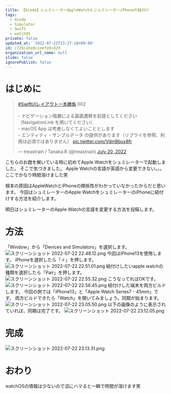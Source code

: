 ```yaml
---
title: 【Xcode】シュミレーターAppleWatchとシュミレーターiPhoneの紐付け
tags:
  - Xcode
  - Simulator
  - Swift
  - watchOS
private: false
updated_at: '2022-07-22T23:27:18+09:00'
id: c72bca5e8c1eefe9cd29
organization_url_name: null
slide: false
ignorePublish: false
---
```

# はじめに
<blockquote class="twitter-tweet"><p lang="ja" dir="ltr"><a href="https://twitter.com/hashtag/SwiftUI%E3%83%AC%E3%82%A4%E3%82%A2%E3%82%A6%E3%83%88%E4%B8%80%E6%9C%AC%E5%8B%9D%E8%B2%A0?src=hash&amp;ref_src=twsrc%5Etfw">#SwiftUIレイアウト一本勝負</a> 002<br><br>- ナビゲーション階層による画面遷移を前提としてください（NavigationLink を用いてください）<br>- macOS App は考慮しなくてよいこととします<br>- エンティティ・サンプルデータ の提供があります（リプライを参照、利用は必須ではありません） <a href="https://t.co/VdmBbux8fr">pic.twitter.com/VdmBbux8fr</a></p>&mdash; treastrain / Tanaka.R (@treastrain) <a href="https://twitter.com/treastrain/status/1549595274653609984?ref_src=twsrc%5Etfw">July 20, 2022</a></blockquote> <script async src="https://platform.twitter.com/widgets.js" charset="utf-8"></script>

こちらのお題を解いている時に初めてApple Watchをシュミレーターで起動しました。
そこで気づきました。
Apple Watchの言語が英語から変更できない。。。
ここでかなり時間溶けました笑

根本の原因はAppleWatchとiPhoneの関係性がわかっていなかったからだと思います。
今回はシュミレーターのApple WatchをシュミレーターのiPhoneに紐付けする方法を紹介します。

明日はシュミレーターのApple Watchの言語を変更する方法を投稿します。

# 方法
「Window」から「Devices and Simulators」を選択します。
![スクリーンショット 2022-07-22 22.48.12.png](https://qiita-image-store.s3.ap-northeast-1.amazonaws.com/0/1745371/54285ae8-bcbb-fcab-4663-f98bc136f603.png)
今回はiPhone13を使用します。
iPhoneを選択したら「＋」を押します。
![スクリーンショット 2022-07-22 22.51.01.png](https://qiita-image-store.s3.ap-northeast-1.amazonaws.com/0/1745371/3958ef61-e3b2-f135-27dc-630a2082b812.png)
紐付けしたいapple watchの種類を選択したら「Pair」を押します。
![スクリーンショット 2022-07-22 22.55.32.png](https://qiita-image-store.s3.ap-northeast-1.amazonaws.com/0/1745371/67b3fbde-365a-3378-a0eb-da9da218198d.png)
こうなってればOKです。
![スクリーンショット 2022-07-22 22.56.45.png](https://qiita-image-store.s3.ap-northeast-1.amazonaws.com/0/1745371/586469ad-9cb1-bab2-db99-83615fdba17c.png)
紐付けした端末を両方ビルドします。
今回の例では「iPhone13」と「Apple Watch Series7 - 45mm」です。
両方ビルドできたら「Watch」を開いてみましょう。同期が始まります。
![スクリーンショット 2022-07-22 23.05.50.png](https://qiita-image-store.s3.ap-northeast-1.amazonaws.com/0/1745371/ae30f9b3-d67a-3961-20e4-b1ce12d3a866.png)
以下の画像のように表示されていれば、同期は完了です。
![スクリーンショット 2022-07-22 23.12.05.png](https://qiita-image-store.s3.ap-northeast-1.amazonaws.com/0/1745371/4ce6e96d-b968-7e50-95ff-fe0ac201501e.png)

# 完成
![スクリーンショット 2022-07-22 23.13.31.png](https://qiita-image-store.s3.ap-northeast-1.amazonaws.com/0/1745371/1bfd953d-86d3-9dd9-f4f9-628f3c496fb1.png)

# おわり
watchOSの情報は少ないので沼にハマると一瞬で時間が溶けます笑
